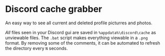 # Discord cache grabber
An easy way to see all current and deleted profile picturres and photos.

*All* files seen in your Discord gui are saved in `%appdata%\discord\cache` as unviewable files.
The `.bat` script makes everything viewable in a `.png` format. By removing some of the comments, it can be automated to refresh the directory every `N` seconds.
